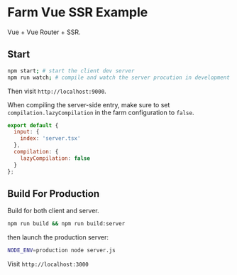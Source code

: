 # Farm Vue SSR Example

Vue + Vue Router + SSR.

## Start

```sh
npm start; # start the client dev server
npm run watch; # compile and watch the server procution in development mode
```

Then visit `http://localhost:9000`.

When compiling the server-side entry, make sure to set `compilation.lazyCompilation` in the farm configuration to `false`.

```js
export default {
  input: {
    index: 'server.tsx'
  },
  compilation: {
    lazyCompilation: false
  }
};
```

## Build For Production

Build for both client and server.

```sh
npm run build && npm run build:server
```

then launch the production server:

```sh
NODE_ENV=production node server.js
```

Visit `http://localhost:3000`
